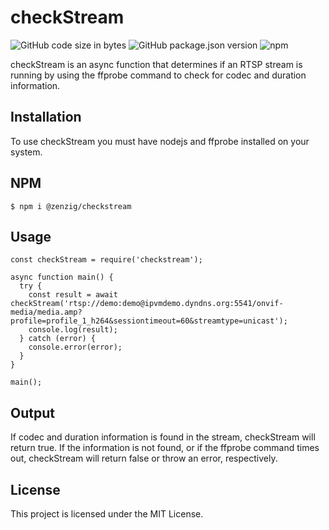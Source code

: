 # checkStream

![GitHub code size in bytes](https://img.shields.io/github/languages/code-size/zenzig/checkStream?style=plastic)
![GitHub package.json version](https://img.shields.io/github/package-json/v/zenzig/checkStream?color=3ded25&style=plastic)
![npm](https://img.shields.io/npm/dt/checkstream?style=plastic)

checkStream is an async function that determines if an RTSP stream is running by using the ffprobe command to check for codec and duration information.

## Installation

To use checkStream you must have nodejs and ffprobe installed on your system.

## NPM

```shell
$ npm i @zenzig/checkstream
```

## Usage

```
const checkStream = require('checkstream');

async function main() {
  try {
    const result = await checkStream('rtsp://demo:demo@ipvmdemo.dyndns.org:5541/onvif-media/media.amp?profile=profile_1_h264&sessiontimeout=60&streamtype=unicast');
    console.log(result);
  } catch (error) {
    console.error(error);
  }
}

main();
```

## Output

If codec and duration information is found in the stream, checkStream will return true. If the information is not found, or if the ffprobe command times out, checkStream will return false or throw an error, respectively.

## License

This project is licensed under the MIT License.
